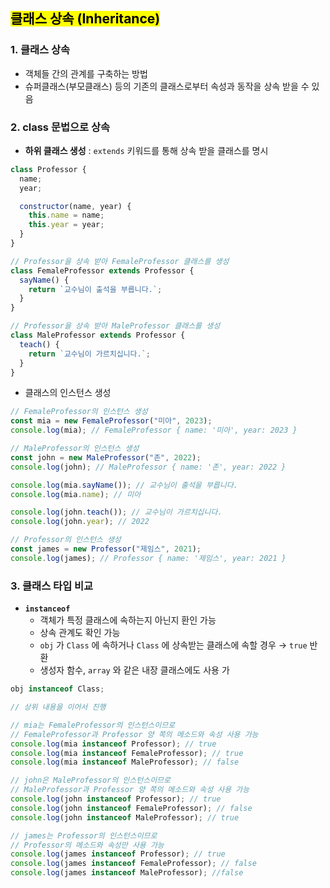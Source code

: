 ## <mark color="#fbc956">클래스 상속 (Inheritance)</mark>

### 1. 클래스 상속

- 객체들 간의 관계를 구축하는 방법
- 슈퍼클래스(부모클래스) 등의 기존의 클래스로부터 속성과 동작을 상속 받을 수 있음

### 2. class 문법으로 상속

- **하위 클래스 생성** : `extends` 키워드를 통해 상속 받을 클래스를 명시

```jsx
class Professor {
  name;
  year;

  constructor(name, year) {
    this.name = name;
    this.year = year;
  }
}

// Professor을 상속 받아 FemaleProfessor 클래스를 생성
class FemaleProfessor extends Professor {
  sayName() {
    return `교수님이 출석을 부릅니다.`;
  }
}

// Professor을 상속 받아 MaleProfessor 클래스를 생성
class MaleProfessor extends Professor {
  teach() {
    return `교수님이 가르치십니다.`;
  }
}
```

- 클래스의 인스턴스 생성

```jsx
// FemaleProfessor의 인스턴스 생성
const mia = new FemaleProfessor("미아", 2023);
console.log(mia); // FemaleProfessor { name: '미아', year: 2023 }

// MaleProfessor의 인스턴스 생성
const john = new MaleProfessor("존", 2022);
console.log(john); // MaleProfessor { name: '존', year: 2022 }

console.log(mia.sayName()); // 교수님이 출석을 부릅니다.
console.log(mia.name); // 미아

console.log(john.teach()); // 교수님이 가르치십니다.
console.log(john.year); // 2022

// Professor의 인스턴스 생성
const james = new Professor("제임스", 2021);
console.log(james); // Professor { name: '제임스', year: 2021 }
```

### 3. 클래스 타입 비교

- **`instanceof`**
  - 객체가 특정 클래스에 속하는지 아닌지 환인 가능
  - 상속 관계도 확인 가능
  - `obj` 가 `Class` 에 속하거나 `Class` 에 상속받는 클래스에 속할 경우 → `true` 반환
  - 생성자 함수, `array` 와 같은 내장 클래스에도 사용 가

```jsx
obj instanceof Class;
```

```jsx
// 상위 내용을 이어서 진행

// mia는 FemaleProfessor의 인스턴스이므로
// FemaleProfessor과 Professor 양 쪽의 메소드와 속성 사용 가능
console.log(mia instanceof Professor); // true
console.log(mia instanceof FemaleProfessor); // true
console.log(mia instanceof MaleProfessor); // false

// john은 MaleProfessor의 인스턴스이므로
// MaleProfessor과 Professor 양 쪽의 메소드와 속성 사용 가능
console.log(john instanceof Professor); // true
console.log(john instanceof FemaleProfessor); // false
console.log(john instanceof MaleProfessor); // true

// james는 Professor의 인스턴스이므로
// Professor의 메소드와 속성만 사용 가능
console.log(james instanceof Professor); // true
console.log(james instanceof FemaleProfessor); // false
console.log(james instanceof MaleProfessor); //false
```

